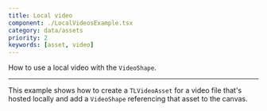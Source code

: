 ```yaml
---
title: Local video
component: ./LocalVideosExample.tsx
category: data/assets
priority: 2
keywords: [asset, video]
---
```


How to use a local video with the `VideoShape`.

---

This example shows how to create a `TLVideoAsset` for a video file that's hosted locally and add a `VideoShape` referencing that asset to the canvas.

